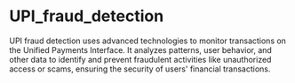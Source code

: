 # UPI_fraud_detection
UPI fraud detection uses advanced technologies to monitor transactions on the Unified Payments Interface. It analyzes patterns, user behavior, and other data to identify and prevent fraudulent activities like unauthorized access or scams, ensuring the security of users' financial transactions.
